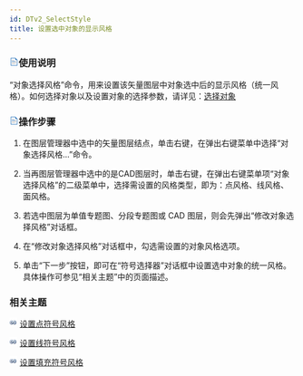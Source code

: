 ```yaml
---
id: DTv2_SelectStyle
title: 设置选中对象的显示风格  
---  
```

### ![](../../../img/read.gif)使用说明

“对象选择风格”命令，用来设置该矢量图层中对象选中后的显示风格（统一风格）。如何选择对象以及设置对象的选择参数，请详见：[选择对象](..\\..\\..\\Visualization\\BrowseMap\\Select)

### ![](../../../img/read.gif)操作步骤

1. 在图层管理器中选中的矢量图层结点，单击右键，在弹出右键菜单中选择“对象选择风格...”命令。

2. 当再图层管理器中选中的是CAD图层时，单击右键，在弹出右键菜单项“对象选择风格”的二级菜单中，选择需设置的风格类型，即为：点风格、线风格、面风格。

3. 若选中图层为单值专题图、分段专题图或 CAD 图层，则会先弹出“修改对象选择风格”对话框。

4. 在“修改对象选择风格”对话框中，勾选需设置的对象风格选项。

5. 单击“下一步”按钮，即可在“符号选择器”对话框中设置选中对象的统一风格。具体操作可参见“相关主题”中的页面描述。

###  相关主题

![](../../../img/smalltitle.png)
[设置点符号风格](../../../Visualization/LayerStyle/PointSymStyle)

![](../../../img/smalltitle.png)
[设置线符号风格](../../../Visualization/LayerStyle/LineSymStyle)

![](../../../img/smalltitle.png)
[设置填充符号风格](../../../Visualization/LayerStyle/FillSymStyle)



